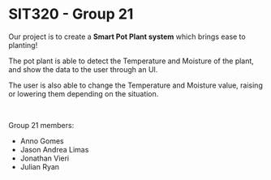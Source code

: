 # SIT320 - Group 21

Our project is to create a **Smart Pot Plant system** which brings ease to planting!

The pot plant is able to detect the Temperature and Moisture of the plant, 
and show the data to the user through an UI.

The user is also able to change the Temperature and Moisture value,
raising or lowering them depending on the situation.

<br>

Group 21 members:
- Anno Gomes
- Jason Andrea Limas
- Jonathan Vieri
- Julian Ryan
